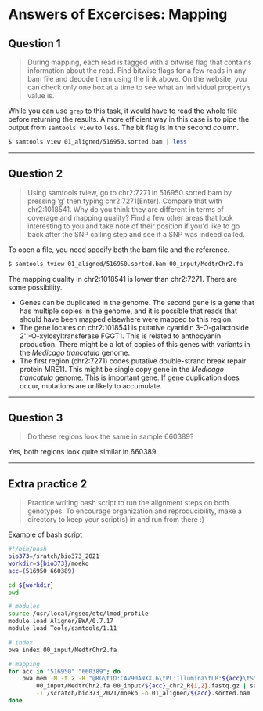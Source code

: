 # Answers of Excercises: Mapping

## Question 1

> During mapping, each read is tagged with a bitwise flag that contains information about the read. Find bitwise flags for a few reads in any bam file and decode them using the link above. On the website, you can check only one box at a time to see what an individual property’s value is.

While you can use `grep` to this task, it would have to read the whole file before returning the results. A more efficient way in this case is to pipe the output from `samtools view` to `less`. The bit flag is in the second column.

```bash
$ samtools view 01_aligned/516950.sorted.bam | less
```

* * *

## Question 2

> Using samtools tview, go to chr2:7271 in 516950.sorted.bam by pressing ‘g’ then typing chr2:7271[Enter]. Compare that with chr2:1018541. Why do you think they are different in terms of coverage and mapping quality? Find a few other areas that look interesting to you and take note of their position if you'd like to go back after the SNP calling step and see if a SNP was indeed called.

To open a file, you need specify both the bam file and the reference.

```bash
$ samtools tview 01_aligned/516950.sorted.bam 00_input/MedtrChr2.fa
```

The mapping quality in chr2:1018541 is lower than chr2:7271. There are some possibility.

- Genes can be duplicated in the genome. The second gene is a gene that has multiple copies in the genome, and it is possible that reads that should have been mapped elsewhere were mapped to this region.
- The gene locates on chr2:1018541 is putative cyanidin 3-O-galactoside 2''-O-xylosyltransferase FGGT1. This is related to anthocyanin production. There might be a lot of copies of this genes with variants in the _Medicago trancatula_ genome.
- The first region (chr2:7271) codes putative double-strand break repair protein MRE11. This might be single copy gene in the _Medicago trancatula_ genome. This is important gene. If gene duplication does occur, mutations are unlikely to accumulate.

* * *

## Question 3

> Do these regions look the same in sample 660389?

Yes, both regions look quite similar in 660389.

* * *

## Extra practice 2

> Practice writing bash script to run the alignment steps on both genotypes. To encourage organization and reproducibility, make a directory to keep your script(s) in and run from there :)

Example of bash script

```bash
#!/bin/bash
bio373=/sratch/bio373_2021
workdir=${bio373}/moeko
acc=(516950 660389)

cd ${workdir}
pwd

# modules
source /usr/local/ngseq/etc/lmod_profile
module load Aligner/BWA/0.7.17
module load Tools/samtools/1.11

# index
bwa index 00_input/MedtrChr2.fa

# mapping
for acc in "516950" "660389"; do
    bwa mem -M -t 2 -R "@RG\tID:CAV90ANXX.6\tPL:Illumina\tLB:${acc}\tSM:${acc}" \
        00_input/MedtrChr2.fa 00_input/${acc}_chr2_R{1,2}.fastq.gz | samtools sort -m 16G \
        -T /scratch/bio373_2021/moeko -o 01_aligned/${acc}.sorted.bam
done
```
